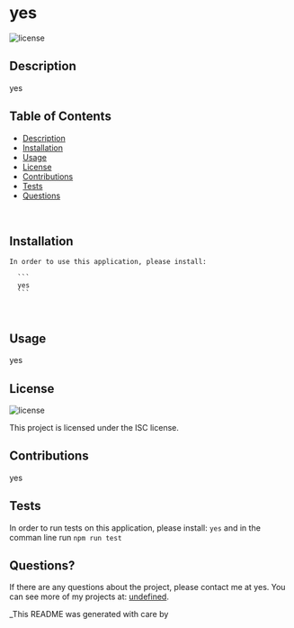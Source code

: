 

  # yes <br />

  ![license](https://img.shields.io/badge/License-ISC-blue.svg) <br />
   
  ## Description
  yes <br />


  ## Table of Contents

  - [Description](#description)
  - [Installation](#installation)
  - [Usage](#usage)
  - [License](#license)
  - [Contributions](#contributions)
  - [Tests](#tests)
  - [Questions](#questions)

  <br />

  ## Installation

  ```
  In order to use this application, please install:
    
    ```
    yes
    ```
  ```
  <br />

  ## Usage

  yes <br />

  ## License
  ![license](https://img.shields.io/badge/License-ISC-blue.svg)

  
  This project is licensed under the ISC license. <br />

  ## Contributions

  yes <br />

  ## Tests 

  In order to run tests on this application, please install:
    ```
    yes
    ```
    and in the comman line run `npm run test` <br />

  ## Questions?

  If there are any questions about the project, please contact me at yes. You can see more of my projects at: [undefined](https://github.com/undefined/).
    

  _This README was generated with care by 
